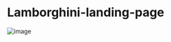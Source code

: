 # Lamborghini-landing-page
![image](https://user-images.githubusercontent.com/77983855/170776441-78eb87d7-6238-4d92-864f-bb7de4f875a2.png)
